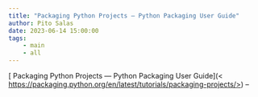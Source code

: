 ```yaml
---
title: "Packaging Python Projects — Python Packaging User Guide"
author: Pito Salas
date: 2023-06-14 15:00:00
tags:
    - main
    - all
---
```



[ Packaging Python Projects — Python Packaging User Guide](<
https://packaging.python.org/en/latest/tutorials/packaging-projects/>) –


